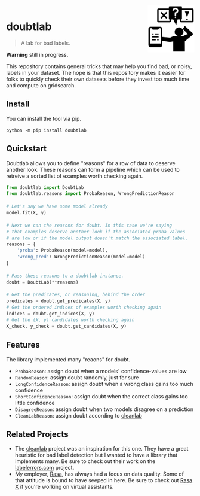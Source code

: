 <img src="docs/doubt.png" width=125 height=125 align="right">

# doubtlab

> A lab for bad labels.

**Warning** still in progress.

This repository contains general tricks that may help you find bad, or noisy, labels in your dataset. The hope is that this repository makes it easier for folks to quickly check their own datasets before they invest too much time and compute on gridsearch.

## Install

You can install the tool via pip.

```
python -m pip install doubtlab
```

## Quickstart

Doubtlab allows you to define "reasons" for a row of data to deserve another look. These reasons can form a pipeline which can be used to retreive a sorted list of examples worth checking again.

```python
from doubtlab import DoubtLab
from doubtlab.reasons import ProbaReason, WrongPredictionReason

# Let's say we have some model already
model.fit(X, y)

# Next we can the reasons for doubt. In this case we're saying
# that examples deserve another look if the associated proba values
# are low or if the model output doesn't match the associated label.
reasons = {
    'proba': ProbaReason(model=model),
    'wrong_pred': WrongPredictionReason(model=model)
}

# Pass these reasons to a doubtlab instance.
doubt = DoubtLab(**reasons)

# Get the predicates, or reasoning, behind the order
predicates = doubt.get_predicates(X, y)
# Get the ordered indices of examples worth checking again
indices = doubt.get_indices(X, y)
# Get the (X, y) candidates worth checking again
X_check, y_check = doubt.get_candidates(X, y)
```

## Features

The library implemented many "reaons" for doubt.

- `ProbaReason`: assign doubt when a models' confidence-values are low
- `RandomReason`: assign doubt randomly, just for sure
- `LongConfidenceReason`: assign doubt when a wrong class gains too much confidence
- `ShortConfidenceReason`: assign doubt when the correct class gains too little confidence
- `DisagreeReason`: assign doubt when two models disagree on a prediction
- `CleanLabReason`: assign doubt according to [cleanlab](https://github.com/cleanlab/cleanlab)

## Related Projects

- The [cleanlab](https://github.com/cleanlab/cleanlab) project was an inspiration for this one. They have a great heuristic for bad label detection but I wanted to have a library that implements many. Be sure to check out their work on the [labelerrors.com](https://labelerrors.com) project.
- My employer, [Rasa](https://rasa.com/), has always had a focus on data quality. Some of that attitude is bound to have seeped in here. Be sure to check out [Rasa X](https://rasa.com/docs/rasa-x/) if you're working on virtual assistants.
